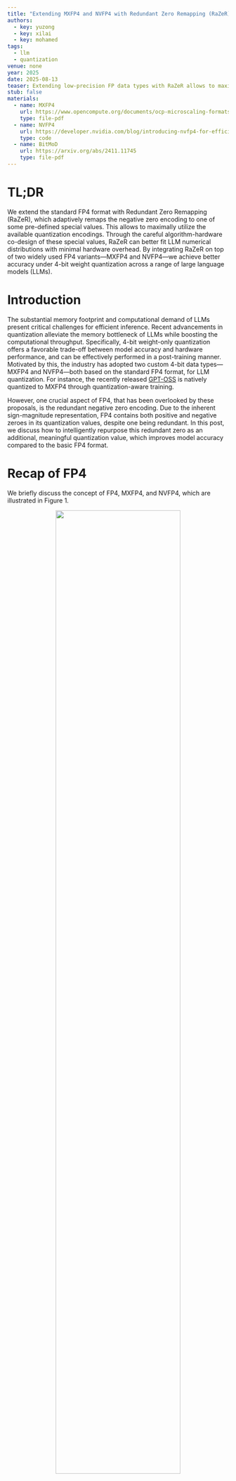 ```yaml
---
title: "Extending MXFP4 and NVFP4 with Redundant Zero Remapping (RaZeR) for Accurate 4-bit LLM Quantization"
authors:
  - key: yuzong
  - key: xilai
  - key: mohamed
tags:
  - llm
  - quantization
venue: none
year: 2025
date: 2025-08-13
teaser: Extending low-precision FP data types with RaZeR allows to maximally utilize the quantization encodings.
stub: false
materials:
  - name: MXFP4
    url: https://www.opencompute.org/documents/ocp-microscaling-formats-mx-v1-0-spec-final-pdf
    type: file-pdf
  - name: NVFP4
    url: https://developer.nvidia.com/blog/introducing-nvfp4-for-efficient-and-accurate-low-precision-inference/
    type: code
  - name: BitMoD
    url: https://arxiv.org/abs/2411.11745
    type: file-pdf
---
```



# TL;DR
We extend the standard FP4 format with Redundant Zero Remapping (RaZeR), which adaptively remaps the negative zero encoding to one of some pre-defined special values. This allows to maximally utilize the available quantization encodings. Through the careful algorithm-hardware co-design of these special values, RaZeR can better fit LLM numerical distributions with minimal hardware overhead. By integrating RaZeR on top of two widely used FP4 variants—MXFP4 and NVFP4—we achieve better accuracy under 4-bit weight quantization across a range of large language models (LLMs). 


# Introduction
The substantial memory footprint and computational demand of LLMs present critical challenges for efficient inference. Recent advancements in quantization alleviate the memory bottleneck of LLMs while boosting the computational throughput. Specifically, 4-bit weight-only quantization offers a favorable trade-off between model accuracy and hardware performance, and can be effectively performed in a post-training manner. Motivated by this, the industry has adopted two custom 4-bit data types—MXFP4 and NVFP4—both based on the standard FP4 format, for LLM quantization. For instance, the recently released [GPT-OSS](https://github.com/openai/gpt-oss) is natively quantized to MXFP4 through quantization-aware training. 

However, one crucial aspect of FP4, that has been overlooked by these proposals, is the redundant negative zero encoding. Due to the inherent sign-magnitude representation, FP4 contains both positive and negative zeroes in its quantization values, despite one being redundant. In this post, we discuss how to intelligently repurpose this redundant zero as an additional, meaningful quantization value, which improves model accuracy compared to the basic FP4 format. 


# Recap of FP4
We briefly discuss the concept of FP4, MXFP4, and NVFP4, which are illustrated in Figure 1.
<div style="text-align:center;">
  <img src="/imgs/blog/razer_blog/fp4_variant.png" width="75%" />
  <figcaption style="font-size: 0.95em; margin-top: 8px;">
    <em>Figure 1: Visualization of FP4, MXFP4, and NVFP4.</em>
  </figcaption>
</div>  

## Definition
  According to the [OCP standard](https://www.opencompute.org/documents/ocp-microscaling-formats-mx-v1-0-spec-final-pdf), the FP4 format contains 1 sign bit, 2 exponent bit, and 1 mantissa bits. It can represent 15 quantization values \[0, ±0.5, ±1.0, ±1.5, ±2.0, ±3.0, ±4.0, ±6.0\]. 

## Microscaling FP4 (MXFP4)
  According to the [OCP standard](https://www.opencompute.org/documents/ocp-microscaling-formats-mx-v1-0-spec-final-pdf), the microscaling (MX) format specifies that a block of 32 elements shares an E8M0 scale factor, which is an unsigned representation of the conventional FP32 exponent. After scaling, each element is quantized to a specified data type, e.g., FP4.

## NVIDIA FP4 (NVFP4)
  The latest NVIDIA Blackwell GPU architecture introduces the [NVFP4](https://developer.nvidia.com/blog/introducing-nvfp4-for-efficient-and-accurate-low-precision-inference/) format, which differs from MXFP4 in two aspects. First, it reduces the quantization block size from 32 to 16, enabling finer-grained scaling than MXFP4. Second, it adopts a two-level scaling approach, where every block of 16 elements share an FP8-E4M3 scale factor, followed by an FP32 scale factor shared per tensor.  


# Redundant Zero Remapping (RaZeR)
One disadvantage of FP4 comes from its inherent sign-magnitude representation that introduces both positive and negative zeroes, despite one of them being redundant. In other words, the standard FP4 format wastes 1/16 = 6.25% of the available encoding. To address this, we propose Redundant Zero Remapping (RaZeR), originally published in [our HPCA 2025 paper](https://arxiv.org/abs/2411.11745). RaZeR allows the negative zero encoding to be replaced by one of some pre-defined ***special values*** (SVs), resulting in an extended set of quantization values: \[SV, 0, ±0.5, ±1.0, ±1.5, ±2.0, ±3.0, ±4.0, ±6.0\]. Ideally, the SV may contain arbitary value, e.g., anything from FP16. But computing such a high-precision SV will incur considerable hardware overhead and offset the energy efficiency brought by FP4. Hence, we limit the choices of SV to fixed-point values with one fraction bit, i.e., an multiple of 0.5 as in FP4. Figure 2 illustrates an example design of RaZeR, which allows the negative zero to be remapped to six SVs: \[±2.5, ±5.0, ±8.0\]. 

<div style="text-align:center;">
  <img src="/imgs/blog/razer_blog/fp4_sv.png" width="95%" />
  <figcaption style="font-size: 0.95em; margin-top: 8px;">
    <em>Figure 2: Visualization of RaZeR.</em>
  </figcaption>
</div>  

In order to integrate RaZeR with MXFP4 and NVFP4, each block of elements can adaptively select its own optimal SV. Specifically, the quantization algorithm can iterate over all pre-defined SVs for a block, and selects the SV that minimizes the block's resulting quantization error. To identify which SV is selected, each block stores a *logN*-bit metadata, where *N* is the number of pre-defined SVs. In addition, a lightweight hardware decoder is required to perform computation with RaZeR, as illustrated in Figure 3. Assume there are four pre-defined SVs stored in dedicated registers, which are indexed via a 2-bit metadata. During computation, the FP4 operand is compared with negative zero, and if equal, the target SV associated with the current quantization block will be output.

<div style="text-align:center;">
  <img src="/imgs/blog/razer_blog/fp4_hardware.png" width="75%" />
  <figcaption style="font-size: 0.95em; margin-top: 8px;">
    <em>Figure 3: Hardware decoder of RaZeR.</em>
  </figcaption>
</div>  


# Experiment Results
To demonstrate the benefits of RaZeR, we implement six weight-only quantization algorithms to evaluate the quantization effects of FP4, MXFP4, NVFP4, FP4-RaZeR, MXFP4-RaZeR, and NVFP4-RaZeR. For RaZeR, we choose four pre-defined SVs: \[±5.0, ±8.0\]. Both FP4 and FP4-RaZeR adopt a block size of 128 with a per-block FP16 scale factor. While MXFP4-RaZeR and NVFP4-RaZeR use the same block size and scaling configuration as MXFP4 and NVFP4, respectively. The code to reproduce our experiments is available [here](https://github.com/abdelfattah-lab/BitMoD-MXFP4-NVFP4). 

The table below shows the perplexity of Wikitext2 and C4 datasets across a range of LLMs, all using the instruction-tuned versions. Adding RaZeR consistently outperforms FP4, MXFP4, and NVFP4.

| Method     | Block Size | Scale Format | Llama-3.1-8B<br>Wiki2 &emsp; C4 | Llama-3.2-3B<br>Wiki2 &emsp; C4 | QWen2.5-3B<br>Wiki2 &emsp; C4 | QWen2.5-7B<br>Wiki2 &ensp; C4 | QWen2.5-14B<br>Wiki2 &emsp; C4 |
|------------|------------|--------------|--------------------------------|------------------------------------|-----------------------------------|-----------------------------|-------------------------------|
| FP16       | N/A        | N/A          | &ensp; 7.21 &emsp; 10.38        | &ensp; 11.05 &ensp; 14.48         |  &ensp; 8.56 &emsp; 12.03         |  &ensp; 7.46 &emsp; 10.88   |  &ensp; 5.69 &emsp; 9.38  |     
| FP4        | 128        | FP16         | &ensp; 7.71 &emsp; 11.15        | &ensp; 11.98 &ensp; 15.53         |  &ensp; 9.27 &emsp; 12.91         |  &ensp; 7.79 &emsp; 11.31   |  &ensp; 6.17 &emsp; 9.72  |
| FP4-RaZeR  | 128        | FP16         | &ensp; **7.60** &emsp; **10.97**| &ensp; **11.94** &ensp; **15.40** |  &ensp; **9.11** &emsp; **12.71** |  &ensp; **7.79** &emsp; **11.20** |  &ensp; **6.14** &emsp; **9.68**  |
| MXFP4      | 32         | E8M0         | &ensp; 8.14 &emsp; 11.60        | &ensp; 12.31 &ensp; 16.01         |  &ensp; 9.44 &emsp; 13.09         |  &ensp; 8.48 &emsp; 11.97  |  &ensp; 6.41 &emsp; 9.89  |
| MXFP4-RaZeR| 32         | E8M0         | &ensp; **7.68** &emsp; **11.01**| &ensp; **11.76** &ensp; **15.31** |  &ensp; **9.14** &emsp; **12.80** |  &ensp; **7.77** &emsp; **11.25** |  &ensp; **6.22** &emsp; **9.70**  |
| NVFP4      | 16         | E4M3 + FP32  | &ensp; 7.56 &emsp; 10.93        | &ensp; 11.73 &ensp; 15.15         |  &ensp; 9.12 &emsp; 12.60         |  &ensp; 7.73 &emsp; 11.13  |  &ensp; 6.05 &emsp; 9.63  |
| NVFP4-RaZeR| 16         | E4M3 + FP32  | &ensp; **7.42** &emsp; **10.71**| &ensp; **11.41** &ensp; **14.89** |  &ensp; **8.95** &emsp; **12.45** |  &ensp; **7.67** &emsp; **11.05** |  &ensp; **5.95** &emsp; **9.56**  |


# Related Work
Although the focus of RaZeR is to address the redundant zero encoding of FP4, there is a recent work, [BlockDialect](https://arxiv.org/abs/2501.01144), that configures the two largest magnitude values of FP4 to capture various large magnitude distributions. In the meanwhile, most of the small magnitude values to remain consistent with FP4, reducing the hardware complexity to support diverse encodings. The proposed RaZeR is synergistic to BlockDialect. 


# Conclusion
In this post, we introduce RaZeR, which adaptively remaps the redundant zero encoding of FP4 to an additional, meaningful quantization value. We empirically validate that RaZeR significantly improves model accuracy compared to FP4, MXFP4, and NVFP4. This provides a guidance for future FP4 tensor core design.  


# Citing
```bibtex
@misc{abdelfattah2025_razer_blog,
      title={Extending MXFP4 and NVFP4 with Redundant Zero Remapping (RaZeR) for Accurate 4-bit LLM Quantization}, 
      author={Yuzong Chen and Xilai Dai and Mohamed Abdelfattah},
      year={2025},
      url={https://abdelfattah-lab.github.io/blog/razer_blog}, 
}
```